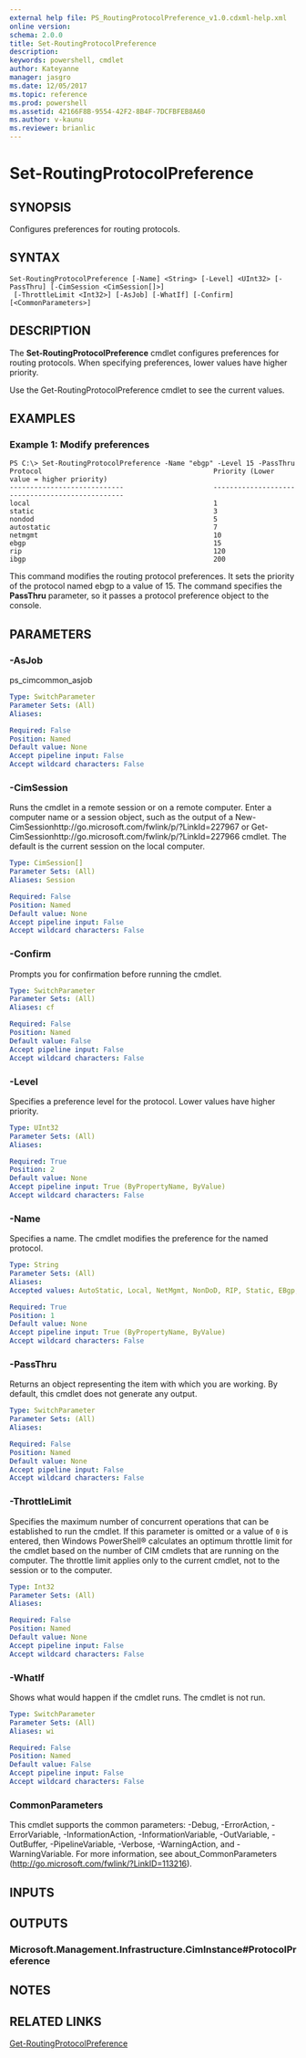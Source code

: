 ```yaml
---
external help file: PS_RoutingProtocolPreference_v1.0.cdxml-help.xml
online version: 
schema: 2.0.0
title: Set-RoutingProtocolPreference
description: 
keywords: powershell, cmdlet
author: Kateyanne
manager: jasgro
ms.date: 12/05/2017
ms.topic: reference
ms.prod: powershell
ms.assetid: 42166F8B-9554-42F2-8B4F-7DCFBFEB8A60
ms.author: v-kaunu
ms.reviewer: brianlic
---
```


# Set-RoutingProtocolPreference

## SYNOPSIS
Configures preferences for routing protocols.

## SYNTAX

```
Set-RoutingProtocolPreference [-Name] <String> [-Level] <UInt32> [-PassThru] [-CimSession <CimSession[]>]
 [-ThrottleLimit <Int32>] [-AsJob] [-WhatIf] [-Confirm] [<CommonParameters>]
```

## DESCRIPTION
The **Set-RoutingProtocolPreference** cmdlet configures preferences for routing protocols.
When specifying preferences, lower values have higher priority.

Use the Get-RoutingProtocolPreference cmdlet to see the current values.

## EXAMPLES

### Example 1: Modify preferences
```
PS C:\> Set-RoutingProtocolPreference -Name "ebgp" -Level 15 -PassThru
Protocol                                          Priority (Lower value = higher priority)
----------------------------                      ------------------------------------------------
local                                             1
static                                            3
nondod                                            5
autostatic                                        7
netmgmt                                           10
ebgp                                              15
rip                                               120
ibgp                                              200
```

This command modifies the routing protocol preferences.
It sets the priority of the protocol named ebgp to a value of 15.
The command specifies the **PassThru** parameter, so it passes a protocol preference object to the console.

## PARAMETERS

### -AsJob
ps_cimcommon_asjob

```yaml
Type: SwitchParameter
Parameter Sets: (All)
Aliases: 

Required: False
Position: Named
Default value: None
Accept pipeline input: False
Accept wildcard characters: False
```

### -CimSession
Runs the cmdlet in a remote session or on a remote computer.
Enter a computer name or a session object, such as the output of a New-CimSessionhttp://go.microsoft.com/fwlink/p/?LinkId=227967 or Get-CimSessionhttp://go.microsoft.com/fwlink/p/?LinkId=227966 cmdlet.
The default is the current session on the local computer.

```yaml
Type: CimSession[]
Parameter Sets: (All)
Aliases: Session

Required: False
Position: Named
Default value: None
Accept pipeline input: False
Accept wildcard characters: False
```

### -Confirm
Prompts you for confirmation before running the cmdlet.

```yaml
Type: SwitchParameter
Parameter Sets: (All)
Aliases: cf

Required: False
Position: Named
Default value: False
Accept pipeline input: False
Accept wildcard characters: False
```

### -Level
Specifies a preference level for the protocol.
Lower values have higher priority.

```yaml
Type: UInt32
Parameter Sets: (All)
Aliases: 

Required: True
Position: 2
Default value: None
Accept pipeline input: True (ByPropertyName, ByValue)
Accept wildcard characters: False
```

### -Name
Specifies a name.
The cmdlet modifies the preference for the named protocol.

```yaml
Type: String
Parameter Sets: (All)
Aliases: 
Accepted values: AutoStatic, Local, NetMgmt, NonDoD, RIP, Static, EBgp, IBgp

Required: True
Position: 1
Default value: None
Accept pipeline input: True (ByPropertyName, ByValue)
Accept wildcard characters: False
```

### -PassThru
Returns an object representing the item with which you are working.
By default, this cmdlet does not generate any output.

```yaml
Type: SwitchParameter
Parameter Sets: (All)
Aliases: 

Required: False
Position: Named
Default value: None
Accept pipeline input: False
Accept wildcard characters: False
```

### -ThrottleLimit
Specifies the maximum number of concurrent operations that can be established to run the cmdlet.
If this parameter is omitted or a value of `0` is entered, then Windows PowerShell® calculates an optimum throttle limit for the cmdlet based on the number of CIM cmdlets that are running on the computer.
The throttle limit applies only to the current cmdlet, not to the session or to the computer.

```yaml
Type: Int32
Parameter Sets: (All)
Aliases: 

Required: False
Position: Named
Default value: None
Accept pipeline input: False
Accept wildcard characters: False
```

### -WhatIf
Shows what would happen if the cmdlet runs.
The cmdlet is not run.

```yaml
Type: SwitchParameter
Parameter Sets: (All)
Aliases: wi

Required: False
Position: Named
Default value: False
Accept pipeline input: False
Accept wildcard characters: False
```

### CommonParameters
This cmdlet supports the common parameters: -Debug, -ErrorAction, -ErrorVariable, -InformationAction, -InformationVariable, -OutVariable, -OutBuffer, -PipelineVariable, -Verbose, -WarningAction, and -WarningVariable. For more information, see about_CommonParameters (http://go.microsoft.com/fwlink/?LinkID=113216).

## INPUTS

## OUTPUTS

### Microsoft.Management.Infrastructure.CimInstance#ProtocolPreference

## NOTES

## RELATED LINKS

[Get-RoutingProtocolPreference](./Get-RoutingProtocolPreference.md)

